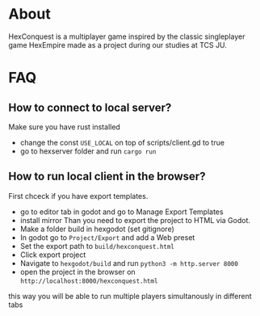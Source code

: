 # About
HexConquest is a multiplayer game inspired by the classic singleplayer game HexEmpire made as a project during our studies at TCS JU.
# FAQ
## How to connect to local server?
Make sure you have rust installed
* change the const `USE_LOCAL` on top of scripts/client.gd to true 
* go to hexserver folder and run `cargo run` 
## How to run local client in the browser?
First chceck if you have export templates.
* go to editor tab in godot and go to Manage Export Templates
* install mirror
Than you need to export the project to HTML via Godot.
* Make a folder build in hexgodot (set gitignore)
* In godot go to `Project/Export` and add a Web preset
* Set the export path to `build/hexconquest.html`
* Click export project
* Navigate to `hexgodot/build` and run 
```python3 -m http.server 8000```
* open the project in the browser on  
```http://localhost:8000/hexconquest.html```

this way you will be able to run multiple players simultanously in different tabs

